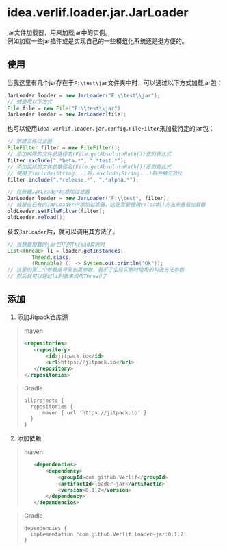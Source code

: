 # idea.verlif.loader.jar.JarLoader

jar文件加载器，用来加载jar中的实例。  
例如加载一些jar插件或是实现自己的一些模组化系统还是挺方便的。

## 使用

当我这里有几个jar存在于`F:\test\jar`文件夹中时，可以通过以下方式加载jar包：

```java
JarLoader loader = new JarLoader("F:\\test\\jar");
// 或使用以下方式
File file = new File("F:\\test\\jar")
JarLoader loader = new JarLoader(file);
```

也可以使用`idea.verlif.loader.jar.config.FileFilter`来加载特定的jar包：

```java
// 新建文件过滤器
FileFilter filter = new FileFilter();
// 添加排除的文件总路径名(File.getAbsolutePath())正则表达式
filter.exclude(".*beta.*", ".*test.*");
// 添加包括的文件总路径名(File.getAbsolutePath())正则表达式
// 使用了include(String...)后，exclude(String...)将会被无效化
filter.include(".*release.*", ".*alpha.*");

// 在新建JarLoader时添加过滤器
JarLoader loader = new JarLoader("F:\\test", filter);
// 或是在已有的JarLoader中添加过滤器，这是需要使用reload()方法来重载加载器
oldLoader.setFileFilter(filter);
oldLoader.reload();
```

获取`JarLoader`后，就可以调用其方法了。

```java
// 当想要加载的jar包中的Thread实例时
List<Thread> li = loader.getInstances(
        Thread.class,
        (Runnable) () -> System.out.println("Ok"));
// 这里的第二个参数是可变长度参数，表示了生成实例时使用的构造方法参数
// 然后就可以通过li列表来调用Thread了
```

## 添加

1. 添加Jitpack仓库源

> maven
> ```xml
> <repositories>
>    <repository>
>        <id>jitpack.io</id>
>        <url>https://jitpack.io</url>
>    </repository>
> </repositories>
> ```

> Gradle
> ```text
> allprojects {
>   repositories {
>       maven { url 'https://jitpack.io' }
>   }
> }
> ```

2. 添加依赖

> maven
> ```xml
>    <dependencies>
>        <dependency>
>            <groupId>com.github.Verlif</groupId>
>            <artifactId>loader-jar</artifactId>
>            <version>0.1.2</version>
>        </dependency>
>    </dependencies>
> ```

> Gradle
> ```text
> dependencies {
>   implementation 'com.github.Verlif:loader-jar:0.1.2'
> }
> ```
